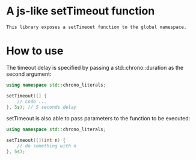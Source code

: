 
# A js-like setTimeout function

    This library exposes a setTimeout function to the global namespace.

# How to use

The timeout delay is specified by passing a std::chrono::duration as the second argument:

```c++
using namespace std::chrono_literals;

setTimeout([] {
    // code ...
}, 5s); // 5 seconds delay
```

setTimeout is also able to pass parameters to the function to be executed:

```c++
using namespace std::chrono_literals;

setTimeout([](int n) {
    // do something with n
}, 5s);
```
